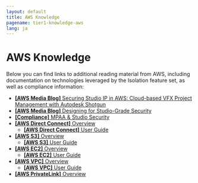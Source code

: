 ```yaml
---
layout: default
title: AWS Knowledge
pagename: tier1-knowledge-aws
lang: ja
---
```


# AWS Knowledge

Below you can find links to additional reading material from AWS, including documentation on technologies leveraged by the Isolation feature set, as well as compliance information:

* [**[AWS Media Blog]** Securing Studio IP in AWS: Cloud-based VFX Project Management with Autodesk Shotgun](https://aws.amazon.com/blogs/media/securing-studio-ip-in-aws-cloud-based-vfx-project-management-with-autodesk-shotgun/)
* [**[AWS Media Blog]** Designing for Studio-Grade Security](https://aws.amazon.com/blogs/media/designing-for-studio-grade-security/)
* [**[Compliance]** MPAA & Studio Security](https://aws.amazon.com/compliance/mpaa/)
* [**[AWS Direct Connect]** Overview](https://aws.amazon.com/directconnect/)
  * [**[AWS Direct Connect]** User Guide](https://docs.aws.amazon.com/directconnect/latest/UserGuide/Welcome.html)
* [**[AWS S3]** Overview](https://aws.amazon.com/s3/)
  * [**[AWS S3]** User Guide](https://docs.aws.amazon.com/AmazonS3/latest/gsg/GetStartedWithS3.html)
* [**[AWS EC2]** Overview](https://aws.amazon.com/ec2/)
  * [**[AWS EC2]** User Guide](https://docs.aws.amazon.com/ec2/index.html)
* [**[AWS VPC]** Overview](https://aws.amazon.com/vpc/)
  * [**[AWS VPC]** User Guide](https://docs.aws.amazon.com/vpc/latest/userguide/what-is-amazon-vpc.html)
* [**[AWS PrivateLink]** Overview](https://aws.amazon.com/privatelink/)
